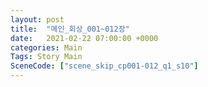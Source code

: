 ```yaml
---
layout: post
title:  "메인_회상_001~012장"
date:   2021-02-22 07:00:00 +0000
categories: Main
Tags: Story Main
SceneCode: ["scene_skip_cp001-012_q1_s10"]
---
```

